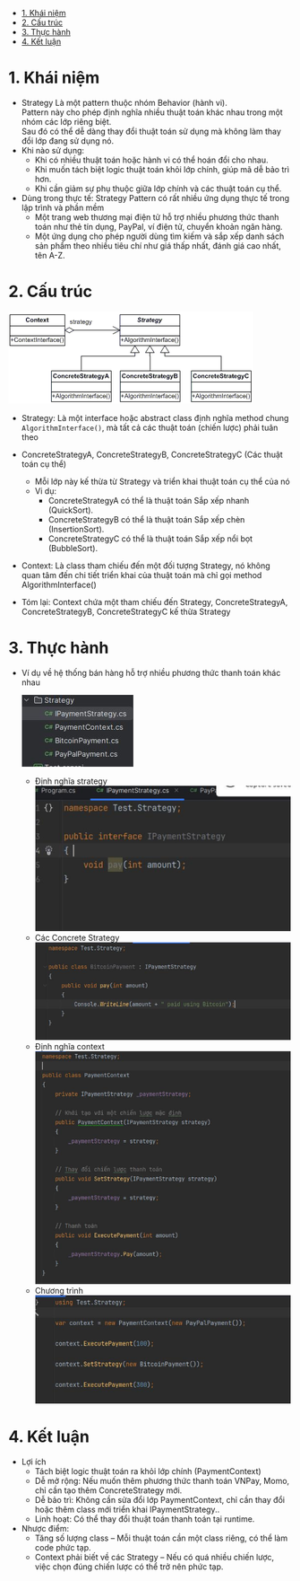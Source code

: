 - [1. Khái niệm](#1-khái-niệm)
- [2. Cấu trúc](#2-cấu-trúc)
- [3. Thực hành](#3-thực-hành)
- [4. Kết luận](#4-kết-luận)

# 1. Khái niệm 
- Strategy Là một pattern thuộc nhóm Behavior (hành vi).<br/> Pattern này cho phép định nghĩa nhiều thuật toán khác nhau trong một nhóm các lớp riêng biệt.<br/>Sau đó có thể dễ dàng thay đổi thuật toán sử dụng mà không làm thay đổi lớp đang sử dụng nó.
- Khi nào sử dụng:
  - Khi có nhiều thuật toán hoặc hành vi có thể hoán đổi cho nhau.
  - Khi muốn tách biệt logic thuật toán khỏi lớp chính, giúp mã dễ bảo trì hơn.
  - Khi cần giảm sự phụ thuộc giữa lớp chính và các thuật toán cụ thể.
- Dùng trong thực tế: Strategy Pattern có rất nhiều ứng dụng thực tế trong lập trình và phần mềm
  - Một trang web thương mại điện tử hỗ trợ nhiều phương thức thanh toán như thẻ tín dụng, PayPal, ví điện tử, chuyển khoản ngân hàng.
  -  Một ứng dụng cho phép người dùng tìm kiếm và sắp xếp danh sách sản phẩm theo nhiều tiêu chí như giá thấp nhất, đánh giá cao nhất, tên A-Z.
# 2. Cấu trúc
![alt](img/strategy.png)

- Strategy: Là một interface hoặc abstract class định nghĩa method chung `AlgorithmInterface()`, mà tất cả các thuật toán (chiến lược) phải tuân theo

- ConcreteStrategyA, ConcreteStrategyB, ConcreteStrategyC (Các thuật toán cụ thể)
  - Mỗi lớp này kế thừa từ Strategy và triển khai thuật toán cụ thể của nó
  - Vi dụ:
    - ConcreteStrategyA có thể là thuật toán Sắp xếp nhanh (QuickSort).
    - ConcreteStrategyB có thể là thuật toán Sắp xếp chèn (InsertionSort).
    - ConcreteStrategyC có thể là thuật toán Sắp xếp nổi bọt (BubbleSort).

- Context: Là class tham chiếu đến một đối tượng Strategy, nó không quan tâm đến chi tiết triển khai của thuật toán mà chỉ gọi method AlgorithmInterface()
  

- Tóm lại: Context chứa một tham chiếu đến Strategy, ConcreteStrategyA, ConcreteStrategyB, ConcreteStrategyC kế thừa Strategy 
  
# 3. Thực hành 
- Ví dụ về hệ thống bán hàng hỗ trợ nhiều phương thức thanh toán khác nhau
  
  ![alt](img/2025-03-16_17-17.jpg)
  - Định nghĩa strategy
     ![alt](img/2025-03-16_17-17_1.jpg)
  - Các Concrete Strategy 
     ![alt](img/2025-03-16_17-23.jpg) 
  - Định nghĩa context
    ![alt](img/2025-03-16_17-28.jpg)
  - Chương trình
     ![alt](img/2025-03-16_17-30.jpg)

# 4. Kết luận
- Lợi ích 
  - Tách biệt logic thuật toán ra khỏi lớp chính (PaymentContext)
  - Dễ mở rộng: Nếu muốn thêm phương thức thanh toán VNPay, Momo, chỉ cần tạo thêm ConcreteStrategy mới.
  - Dễ bảo trì: Không cần sửa đổi lớp PaymentContext, chỉ cần thay đổi hoặc thêm class mới triển khai IPaymentStrategy..
  - Linh hoạt: Có thể thay đổi thuật toán thanh toán tại runtime.
- Nhược điểm:
  - Tăng số lượng class – Mỗi thuật toán cần một class riêng, có thể làm code phức tạp.
  - Context phải biết về các Strategy – Nếu có quá nhiều chiến lược, việc chọn đúng chiến lược có thể trở nên phức tạp.

